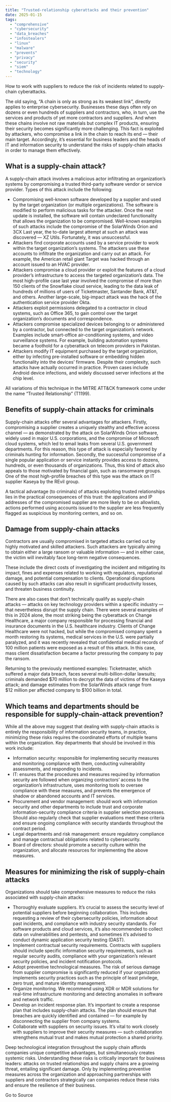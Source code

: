 ```yaml
---
title: "Trusted-relationship cyberattacks and their prevention"
date: 2025-01-15
tags: 
  - "comprehensive"
  - "cybersecurity"
  - "data_breaches"
  - "infostealers"
  - "linux"
  - "malware"
  - "prevents"
  - "privacy"
  - "security"
  - "siem"
  - "technology"
---
```


How to work with suppliers to reduce the risk of incidents related to supply-chain cyberattacks.

The old saying, “A chain is only as strong as its weakest link”, directly applies to enterprise cybersecurity. Businesses these days often rely on dozens or even hundreds of suppliers and contractors, who, in turn, use the services and products of yet more contractors and suppliers. And when these chains involve not raw materials but complex IT products, ensuring their security becomes significantly more challenging. This fact is exploited by attackers, who compromise a link in the chain to reach its end — their main target. Accordingly, it’s essential for business leaders and the heads of IT and information security to understand the risks of supply-chain attacks in order to manage them effectively.

## What is a supply-chain attack?

A supply-chain attack involves a malicious actor infiltrating an organization’s systems by compromising a trusted third-party software vendor or service provider. Types of this attack include the following:

- Compromising well-known software developed by a supplier and used by the target organization (or multiple organizations). The software is modified to perform malicious tasks for the attacker. Once the next update is installed, the software will contain undeclared functionality that allows the organization to be compromised. Well-known examples of such attacks include the compromise of the SolarWinds Orion and 3CX Last year, the to-date largest attempt at such an attack was discovered — XZ Utils. Fortunately, it was unsuccessful.
- Attackers find corporate accounts used by a service provider to work within the target organization’s systems. The attackers use these accounts to infiltrate the organization and carry out an attack. For example, the American retail giant Target was hacked through an account issued to an HVAC provider.
- Attackers compromise a cloud provider or exploit the features of a cloud provider’s infrastructure to access the targeted organization’s data. The most high-profile case last year involved the compromise of more than 150 clients of the Snowflake cloud service, leading to the data leak of hundreds of millions of users of Ticketmaster, Santander Bank, AT&T, and others. Another large-scale, big-impact attack was the hack of the authentication service provider Okta.
- Attackers exploit permissions delegated to a contractor in cloud systems, such as Office 365, to gain control over the target organization’s documents and correspondence.
- Attackers compromise specialized devices belonging to or administered by a contractor, but connected to the target organization’s network. Examples include smart-office air-conditioning systems, and video surveillance systems. For example, building automation systems became a foothold for a cyberattack on telecom providers in Pakistan.
- Attackers modify IT equipment purchased by the target organization, either by infecting pre-installed software or embedding hidden functionality into the devices’ firmware. Despite their complexity, such attacks have actually occurred in practice. Proven cases include Android device infections, and widely discussed server infections at the chip level.

All variations of this technique in the MITRE ATT&CK framework come under the name “Trusted Relationship” (T1199).

## Benefits of supply-chain attacks for criminals

Supply-chain attacks offer several advantages for attackers. Firstly, compromising a supplier creates a uniquely stealthy and effective access channel — as demonstrated by the attack on SolarWinds Orion software, widely used in major U.S. corporations, and the compromise of Microsoft cloud systems, which led to email leaks from several U.S. government departments. For this reason, this type of attack is especially favored by criminals hunting for information. Secondly, the successful compromise of a single popular application or service instantly provides access to dozens, hundreds, or even thousands of organizations. Thus, this kind of attack also appeals to those motivated by financial gain, such as ransomware groups. One of the most high-profile breaches of this type was the attack on IT supplier Kaseya by the REvil group.

A tactical advantage (to criminals) of attacks exploiting trusted relationships lies in the practical consequences of this trust: the applications and IP addresses of the compromised supplier are more likely to be on allowlists, actions performed using accounts issued to the supplier are less frequently flagged as suspicious by monitoring centers, and so on.

## Damage from supply-chain attacks

Contractors are usually compromised in targeted attacks carried out by highly motivated and skilled attackers. Such attackers are typically aiming to obtain either a large ransom or valuable information — and in either case, the victim will inevitably face long-term negative consequences.

These include the direct costs of investigating the incident and mitigating its impact, fines and expenses related to working with regulators, reputational damage, and potential compensation to clients. Operational disruptions caused by such attacks can also result in significant productivity losses, and threaten business continuity.

There are also cases that don’t technically qualify as supply-chain attacks — attacks on key technology providers within a specific industry — that nevertheless disrupt the supply chain. There were several examples of this in 2024 alone, the most striking being the cyberattack on Change Healthcare, a major company responsible for processing financial and insurance documents in the U.S. healthcare industry. Clients of Change Healthcare were not hacked, but while the compromised company spent a month restoring its systems, medical services in the U.S. were partially paralyzed, and it was recently revealed that confidential medical records of 100 million patients were exposed as a result of this attack. In this case, mass client dissatisfaction became a factor pressuring the company to pay the ransom.

Returning to the previously mentioned examples: Ticketmaster, which suffered a major data breach, faces several multi-billion-dollar lawsuits; criminals demanded $70 million to decrypt the data of victims of the Kaseya attack; and damage estimates from the SolarWinds attack range from $12 million per affected company to $100 billion in total.

## Which teams and departments should be responsible for supply-chain-attack prevention?

While all the above may suggest that dealing with supply-chain attacks is entirely the responsibility of information security teams, in practice, minimizing these risks requires the coordinated efforts of multiple teams within the organization. Key departments that should be involved in this work include:

- Information security: responsible for implementing security measures and monitoring compliance with them, conducting vulnerability assessments, and responding to incidents.
- IT: ensures that the procedures and measures required by information security are followed when organizing contractors’ access to the organization’s infrastructure, uses monitoring tools to oversee compliance with these measures, and prevents the emergence of shadow or abandoned accounts and IT services.
- Procurement and vendor management: should work with information security and other departments to include trust and corporate information-security compliance criteria in supplier selection processes. Should also regularly check that supplier evaluations meet these criteria and ensure ongoing compliance with security standards throughout the contract period.
- Legal departments and risk management: ensure regulatory compliance and manage contractual obligations related to cybersecurity.
- Board of directors: should promote a security culture within the organization, and allocate resources for implementing the above measures.

## Measures for minimizing the risk of supply-chain attacks

Organizations should take comprehensive measures to reduce the risks associated with supply-chain attacks:

- Thoroughly evaluate suppliers. It’s crucial to assess the security level of potential suppliers before beginning collaboration. This includes requesting a review of their cybersecurity policies, information about past incidents, and compliance with industry security standards. For software products and cloud services, it’s also recommended to collect data on vulnerabilities and pentests, and sometimes it’s advised to conduct dynamic application security testing (DAST).
- Implement contractual security requirements. Contracts with suppliers should include specific information security requirements, such as regular security audits, compliance with your organization’s relevant security policies, and incident notification protocols.
- Adopt preventive technological measures. The risk of serious damage from supplier compromise is significantly reduced if your organization implements security practices such as the principle of least privilege, zero trust, and mature identity management.
- Organize monitoring. We recommend using XDR or MDR solutions for real-time infrastructure monitoring and detecting anomalies in software and network traffic.
- Develop an incident response plan. It’s important to create a response plan that includes supply-chain attacks. The plan should ensure that breaches are quickly identified and contained — for example by disconnecting the supplier from company systems.
- Collaborate with suppliers on security issues. It’s vital to work closely with suppliers to improve their security measures — such collaboration strengthens mutual trust and makes mutual protection a shared priority.

Deep technological integration throughout the supply chain affords companies unique competitive advantages, but simultaneously creates systemic risks. Understanding these risks is critically important for business leaders: attacks on trusted relationships and supply chains are a growing threat, entailing significant damage. Only by implementing preventive measures across the organization and approaching partnerships with suppliers and contractors strategically can companies reduce these risks and ensure the resilience of their business.

Go to Source
